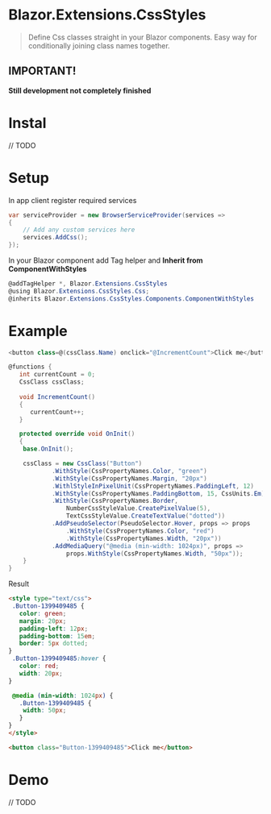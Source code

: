 # Blazor.Extensions.CssStyles

> Define Css classes straight in your Blazor components.
> Easy way for conditionally joining class names together.

## IMPORTANT!
**Still development not completely finished** 

# Instal
// TODO

# Setup
In app client register required services
```cs
var serviceProvider = new BrowserServiceProvider(services =>
{
    // Add any custom services here
    services.AddCss();
});
```
In your Blazor component add Tag helper and **Inherit from ComponentWithStyles**
```cs
@addTagHelper *, Blazor.Extensions.CssStyles
@using Blazor.Extensions.CssStyles.Css;
@inherits Blazor.Extensions.CssStyles.Components.ComponentWithStyles
```

# Example

```cs
<button class=@(cssClass.Name) onclick="@IncrementCount">Click me</button>

@functions {
   int currentCount = 0;
   CssClass cssClass;
   
   void IncrementCount()
   {
      currentCount++;
   }

   protected override void OnInit()
   {
	base.OnInit();

	cssClass = new CssClass("Button")
			.WithStyle(CssPropertyNames.Color, "green")
			.WithStyle(CssPropertyNames.Margin, "20px")
			.WithlStyleInPixelUnit(CssPropertyNames.PaddingLeft, 12)
			.WithStyle(CssPropertyNames.PaddingBottom, 15, CssUnits.Em)
			.WithStyle(CssPropertyNames.Border,
				NumberCssStyleValue.CreatePixelValue(5),
				TextCssStyleValue.CreateTextValue("dotted"))
			.AddPseudoSelector(PseudoSelector.Hover, props => props
				.WithStyle(CssPropertyNames.Color, "red")
				.WithStyle(CssPropertyNames.Width, "20px"))
			.AddMediaQuery("@media (min-width: 1024px)", props =>
				props.WithStyle(CssPropertyNames.Width, "50px"));
	}
}
```

Result
```html
<style type="text/css">
 .Button-1399409485 {
   color: green;
   margin: 20px;
   padding-left: 12px;
   padding-bottom: 15em;
   border: 5px dotted;
}
 .Button-1399409485:hover {
   color: red;
   width: 20px;
}

 @media (min-width: 1024px) {
   .Button-1399409485 {
	width: 50px;
   }
}
</style>

<button class="Button-1399409485">Click me</button>
```
# Demo
// TODO
